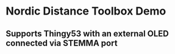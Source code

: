# Nordic Distance Toolbox Demo
## Supports Thingy53 with an external OLED connected via STEMMA port
